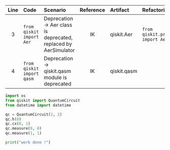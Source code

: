 | Line | Code | Scenario | Reference | Artifact | Refactoring |
| :--: | :--- | :------- | :-------: | :------- | :---------- |
| 3 | `from qiskit import Aer` | Deprecation -> Aer class is deprecated, replaced by AerSimulator | IK | qiskit.Aer | `from qiskit.providers.aer import AerSimulator` |
| 4 | `from qiskit import qasm` | Deprecation -> qiskit.qasm module is deprecated | IK | qiskit.qasm |  |


```python
import os
from qiskit import QuantumCircuit
from datetime import datetime

qc = QuantumCircuit(2, 2)
qc.h(0)
qc.cx(0, 1)
qc.measure(0, 0)
qc.measure(1, 1)

print("work done !")
```
